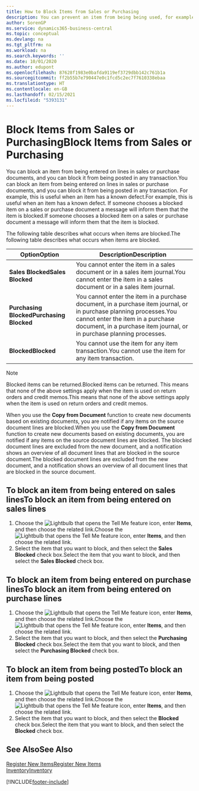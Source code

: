 ```yaml
---
title: How to Block Items from Sales or Purchasing
description: You can prevent an item from being being used, for example, on sales or purchase documents.
author: SorenGP
ms.service: dynamics365-business-central
ms.topic: conceptual
ms.devlang: na
ms.tgt_pltfrm: na
ms.workload: na
ms.search.keywords: ''
ms.date: 10/01/2020
ms.author: edupont
ms.openlocfilehash: 87628f1983e0bafda9119ef3729dbb142c761b1a
ms.sourcegitcommit: ff2b55b7e790447e0c1fcd5c2ec7f7610338ebaa
ms.translationtype: HT
ms.contentlocale: en-GB
ms.lasthandoff: 02/15/2021
ms.locfileid: "5393131"
---
```

# <a name="block-items-from-sales-or-purchasing"></a><span data-ttu-id="a2873-103">Block Items from Sales or Purchasing</span><span class="sxs-lookup"><span data-stu-id="a2873-103">Block Items from Sales or Purchasing</span></span>
<span data-ttu-id="a2873-104">You can block an item from being entered on lines in sales or purchase documents, and you can block it from being posted in any transaction.</span><span class="sxs-lookup"><span data-stu-id="a2873-104">You can block an item from being entered on lines in sales or purchase documents, and you can block it from being posted in any transaction.</span></span> <span data-ttu-id="a2873-105">For example, this is useful when an item has a known defect.</span><span class="sxs-lookup"><span data-stu-id="a2873-105">For example, this is useful when an item has a known defect.</span></span> <span data-ttu-id="a2873-106">If someone chooses a blocked item on a sales or purchase document a message will inform them that the item is blocked.</span><span class="sxs-lookup"><span data-stu-id="a2873-106">If someone chooses a blocked item on a sales or purchase document a message will inform them that the item is blocked.</span></span>

<span data-ttu-id="a2873-107">The following table describes what occurs when items are blocked.</span><span class="sxs-lookup"><span data-stu-id="a2873-107">The following table describes what occurs when items are blocked.</span></span>  

|<span data-ttu-id="a2873-108">Option</span><span class="sxs-lookup"><span data-stu-id="a2873-108">Option</span></span>|<span data-ttu-id="a2873-109">Description</span><span class="sxs-lookup"><span data-stu-id="a2873-109">Description</span></span>|  
|--------------------|------------|  
|<span data-ttu-id="a2873-110">**Sales Blocked**</span><span class="sxs-lookup"><span data-stu-id="a2873-110">**Sales Blocked**</span></span>|<span data-ttu-id="a2873-111">You cannot enter the item in a sales document or in a sales item journal.</span><span class="sxs-lookup"><span data-stu-id="a2873-111">You cannot enter the item in a sales document or in a sales item journal.</span></span>|  
|<span data-ttu-id="a2873-112">**Purchasing Blocked**</span><span class="sxs-lookup"><span data-stu-id="a2873-112">**Purchasing Blocked**</span></span>|<span data-ttu-id="a2873-113">You cannot enter the item in a purchase document, in a purchase item journal, or in purchase planning processes.</span><span class="sxs-lookup"><span data-stu-id="a2873-113">You cannot enter the item in a purchase document, in a purchase item journal, or in purchase planning processes.</span></span>|  
|<span data-ttu-id="a2873-114">**Blocked**</span><span class="sxs-lookup"><span data-stu-id="a2873-114">**Blocked**</span></span>|<span data-ttu-id="a2873-115">You cannot use the item for any item transaction.</span><span class="sxs-lookup"><span data-stu-id="a2873-115">You cannot use the item for any item transaction.</span></span>|  

> [!NOTE]
> <span data-ttu-id="a2873-116">Blocked items can be returned.</span><span class="sxs-lookup"><span data-stu-id="a2873-116">Blocked items can be returned.</span></span> <span data-ttu-id="a2873-117">This means that none of the above settings apply when the item is used on return orders and credit memos.</span><span class="sxs-lookup"><span data-stu-id="a2873-117">This means that none of the above settings apply when the item is used on return orders and credit memos.</span></span>

<span data-ttu-id="a2873-118">When you use the **Copy from Document** function to create new documents based on existing documents, you are notified if any items on the source document lines are blocked.</span><span class="sxs-lookup"><span data-stu-id="a2873-118">When you use the **Copy from Document** function to create new documents based on existing documents, you are notified if any items on the source document lines are blocked.</span></span> <span data-ttu-id="a2873-119">The blocked document lines are excluded from the new document, and a notification shows an overview of all document lines that are blocked in the source document.</span><span class="sxs-lookup"><span data-stu-id="a2873-119">The blocked document lines are excluded from the new document, and a notification shows an overview of all document lines that are blocked in the source document.</span></span>

## <a name="to-block-an-item-from-being-entered-on-sales-lines"></a><span data-ttu-id="a2873-120">To block an item from being entered on sales lines</span><span class="sxs-lookup"><span data-stu-id="a2873-120">To block an item from being entered on sales lines</span></span>  
1.  <span data-ttu-id="a2873-121">Choose the ![Lightbulb that opens the Tell Me feature](media/ui-search/search_small.png "Tell me what you want to do") icon, enter **Items**, and then choose the related link.</span><span class="sxs-lookup"><span data-stu-id="a2873-121">Choose the ![Lightbulb that opens the Tell Me feature](media/ui-search/search_small.png "Tell me what you want to do") icon, enter **Items**, and then choose the related link.</span></span>  
2.  <span data-ttu-id="a2873-122">Select the item that you want to block, and then select the **Sales Blocked** check box.</span><span class="sxs-lookup"><span data-stu-id="a2873-122">Select the item that you want to block, and then select the **Sales Blocked** check box.</span></span>  

## <a name="to-block-an-item-from-being-entered-on-purchase-lines"></a><span data-ttu-id="a2873-123">To block an item from being entered on purchase lines</span><span class="sxs-lookup"><span data-stu-id="a2873-123">To block an item from being entered on purchase lines</span></span>  
1.  <span data-ttu-id="a2873-124">Choose the ![Lightbulb that opens the Tell Me feature](media/ui-search/search_small.png "Tell me what you want to do") icon, enter **Items**, and then choose the related link.</span><span class="sxs-lookup"><span data-stu-id="a2873-124">Choose the ![Lightbulb that opens the Tell Me feature](media/ui-search/search_small.png "Tell me what you want to do") icon, enter **Items**, and then choose the related link.</span></span>  
2.  <span data-ttu-id="a2873-125">Select the item that you want to block, and then select the **Purchasing Blocked** check box.</span><span class="sxs-lookup"><span data-stu-id="a2873-125">Select the item that you want to block, and then select the **Purchasing Blocked** check box.</span></span>  

## <a name="to-block-an-item-from-being-posted"></a><span data-ttu-id="a2873-126">To block an item from being posted</span><span class="sxs-lookup"><span data-stu-id="a2873-126">To block an item from being posted</span></span>
1. <span data-ttu-id="a2873-127">Choose the ![Lightbulb that opens the Tell Me feature](media/ui-search/search_small.png "Tell me what you want to do") icon, enter **Items**, and then choose the related link.</span><span class="sxs-lookup"><span data-stu-id="a2873-127">Choose the ![Lightbulb that opens the Tell Me feature](media/ui-search/search_small.png "Tell me what you want to do") icon, enter **Items**, and then choose the related link.</span></span>
2. <span data-ttu-id="a2873-128">Select the item that you want to block, and then select the **Blocked** check box.</span><span class="sxs-lookup"><span data-stu-id="a2873-128">Select the item that you want to block, and then select the **Blocked** check box.</span></span>

## <a name="see-also"></a><span data-ttu-id="a2873-129">See Also</span><span class="sxs-lookup"><span data-stu-id="a2873-129">See Also</span></span>  
[<span data-ttu-id="a2873-130">Register New Items</span><span class="sxs-lookup"><span data-stu-id="a2873-130">Register New Items</span></span>](inventory-how-register-new-items.md)  
[<span data-ttu-id="a2873-131">Inventory</span><span class="sxs-lookup"><span data-stu-id="a2873-131">Inventory</span></span>](inventory-manage-inventory.md)  


[!INCLUDE[footer-include](includes/footer-banner.md)]